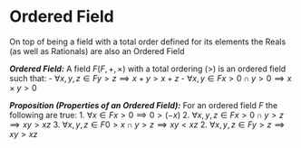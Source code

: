 # Ordered Field

On top of being a field with a total order defined for its elements the Reals (as well as Rationals) are also an Ordered Field

***Ordered Field:*** A field $F (F, +, \times)$ with a total ordering $(>)$ is an ordered field such that:
    - $\forall x, y, z \in F y > z \implies x + y > x + z$
    - $\forall x, y \in F x > 0 \cap y > 0 \implies x\times y > 0$

***Proposition (Properties of an Ordered Field):*** For an ordered field $F$ the following are true:
    1. $\forall x \in F x > 0 \implies 0 > (-x)$
    2. $\forall x, y, z \in F x > 0 \cap y > z \implies xy > xz$
    3. $\forall x, y, z \in F 0 > x \cap y > z \implies xy < xz$
    2. $\forall x, y, z \in F y > z \implies xy > xz$


